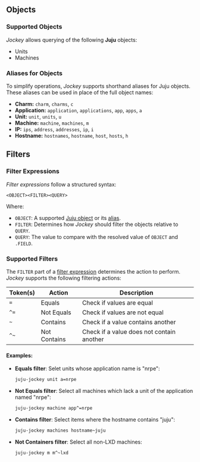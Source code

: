 ## Objects
### Supported Objects
_Jockey_ allows querying of the following **Juju** objects:

- Units
- Machines

### Aliases for Objects

To simplify operations, _Jockey_ supports shorthand aliases for Juju objects. These aliases can be used in place of the full object names:

- **Charm:** `charm`, `charms`, `c`
- **Application:** `application`, `applications`, `app`, `apps`, `a`
- **Unit:** `unit`, `units`, `u`
- **Machine:** `machine`, `machines`, `m`
- **IP:** `ips`, `address`, `addresses`, `ip`, `i`
- **Hostname:** `hostnames`, `hostname`, `host`, `hosts`, `h`

## Filters
### Filter Expressions
_Filter expressions_ follow a structured syntax:
```
<OBJECT><FILTER><QUERY>
```

Where:
- `OBJECT`: A supported [Juju object](#objects) or its [alias](#aliases-for-objects).
- `FILTER`: Determines how _Jockey_ should filter the objects relative to `QUERY`.
- `QUERY`: The value to compare with the resolved value of `OBJECT` and `.FIELD`.

### Supported Filters
The `FILTER` part of a [filter expression](#filter-expressions) determines the action to perform. _Jockey_ supports the following filtering actions:

| Token(s) | Action       | Description                               |
|----------|--------------|-------------------------------------------|
| `=`      | Equals       | Check if values are equal                 |
| `^=`     | Not Equals   | Check if values are not equal             |
| `~`      | Contains     | Check if a value contains another         |
| `^~`     | Not Contains | Check if a value does not contain another |

#### Examples:
- **Equals filter**: Selet units whose application name is "nrpe":
    ```bash
    juju-jockey unit a=nrpe
    ```
- **Not Equals filter**: Select all machines which lack a unit of the application named "nrpe":
    ```bash
    juju-jockey machine app^=nrpe
    ```
- **Contains filter**: Select items where the hostname contains "juju":
    ```bash
    juju-jockey machines hostname~juju
    ```
- **Not Containers filter**: Select all non-LXD machines:
    ```bash
    juju-jockey m m^~lxd
    ```

